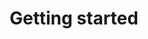 ---
lang: en
layout: doc
permalink: /doc/getting-started/
redirect_from:
- /doc/how-to-get-started/
- /getting-started/
- /en/doc/getting-started/
- /doc/GettingStarted/
- /wiki/GettingStarted/
redirect_to: https://doc.qubes-os.org/en/latest/introduction/getting-started.html
ref: 190
title: Getting started
---